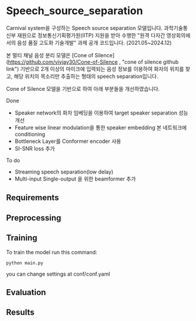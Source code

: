 # Speech_source_separation

Carnival system을 구성하는 Speech source separation 모델입니다.
과학기술통신부 재원으로 정보통신기획평가원(IITP) 지원을 받아 수행한
"원격 다자간 영상회의에서의 음성 품질 고도화 기술개발" 과제 공개 코드입니다.
(2021.05~2024.12)

본 멀티 채널 음성 분리 모델은 [Cone of Silence](https://github.com/vivjay30/Cone-of-Silence , "cone of silence github link") 기반으로 2개 이상의 마이크에 입력되는 음성 정보를 이용하여 화자의 위치를 찾고, 해당 위치의 목소리만 추출하는 형태의 speech separation입니다.

Cone of Silence 모델을 기반으로 하여 아래 부분들을 개선하였습니다.

Done

* Speaker network의 화자 임베딩을 이용하여 target speaker separation 성능 개선
* Feature wise linear modulation을 통한 speaker embedding 본 네트워크에 conditioning
* Bottleneck Layer를 Conformer encoder 사용
* SI-SNR loss 추가

To do

* Streaming speech separation(low delay)
* Multi-input Single-output 을 위한 beamformer 추가

Requirements
-------------

Preprocessing
-------------

Training
-------------
To train the model run this command:

    python main.py
    
you can change settings at conf/conf.yaml

Evaluation
-------------

Results
-------------

